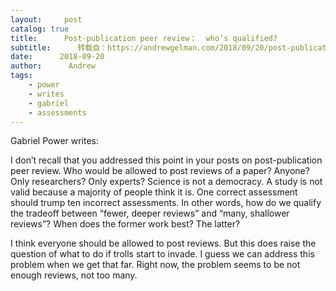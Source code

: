 ```yaml
---
layout:     post
catalog: true
title:      Post-publication peer review：  who’s qualified?
subtitle:      转载自：https://andrewgelman.com/2018/09/20/post-publication-peer-review-whos-qualified/
date:      2018-09-20
author:      Andrew
tags:
    - power
    - writes
    - gabriel
    - assessments
---
```





Gabriel Power writes:

> 
I don’t recall that you addressed this point in your posts on post-publication peer review. Who would be allowed to post reviews of a paper? Anyone? Only researchers? Only experts?
Science is not a democracy. A study is not valid because a majority of people think it is. One correct assessment should trump ten incorrect assessments.
In other words, how do we qualify the tradeoff between “fewer, deeper reviews” and “many, shallower reviews”? When does the former work best? The latter?


I think everyone should be allowed to post reviews. But this does raise the question of what to do if trolls start to invade. I guess we can address this problem when we get that far. Right now, the problem seems to be not enough reviews, not too many.



